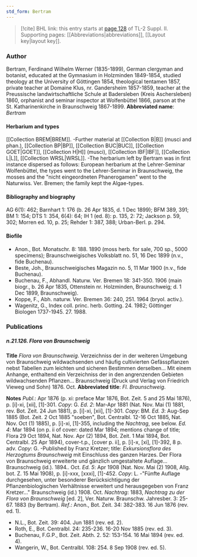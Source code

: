 ```yaml
---
std_form: Bertram
---
```


> [!cite] BHL link: this entry starts at [page 128](https://www.biodiversitylibrary.org/page/33265325) of TL-2 Suppl. II.
> Supporting pages: [[Abbreviations|abbreviations]], [[Layout key|layout key]].

### Author

Bertram, Ferdinand Wilhelm Werner (1835-1899), German clergyman and botanist, educated at the Gymnasium in Holzminden 1849-1854, studied theology at the University of Göttingen 1854, theological tentamen 1857, private teacher at Domaine Klus, nr. Gandersheim 1857-1859, teacher at the Preussische landwirtschaftliche Schule at Badersleben (Kreis Aschersleben) 1860, orphanist and seminar inspector at Wolfenbüttel 1866, parson at the St. Katharinenkirche in Braunschweig 1867-1899. 
**Abbreviated name**: *Bertram*

#### Herbarium and types

[[Collection BREM|BREM]]. -Further material at [[Collection B|B]] (musci and phan.), [[Collection BP|BP]], [[Collection BUC|BUC]], [[Collection GOET|GOET]], [[Collection H|H]] (musci), [[Collection IBF|IBF]], [[Collection L|L]], [[Collection WRSL|WRSL]]. -The herbarium left by Bertram was in first instance dispersed as follows: European herbarium at the Lehrer-Seminar Wolfenbüttel, the types went to the Lehrer-Seminar in Braunschweig, the mosses and the "nicht eingeordneten Phanerogamen" went to the Naturwiss. Ver. Bremen; the family kept the Algae-types.

#### Bibliography and biography

AG 6(1): 462; Barnhart 1: 176 (b. 26 Apr 1835, d. 1 Dec 1899); BFM 389, 391; BM 1: 154; DTS 1: 354, 6(4): 64; IH 1 (ed. 8): p. 135, 2: 72; Jackson p. 59, 302; Morren ed. 10, p. 25; Rehder 1: 387, 388; Urban-Berl. p. 294.

#### Biofile

- Anon., Bot. Monatschr. 8: 188. 1890 (moss herb. for sale, 700 sp., 5000 specimens); Braunschweigisches Volksblatt no. 51, 16 Dec 1899 (n.v., fide Buchenau).
- Beste, Joh., Braunschweigisches Magazin no. 5, 11 Mar 1900 (n.v., fide Buchenau).
- Buchenau, F., Abhandl. Naturw. Ver. Bremen 18: 341-350. 1906 (main biogr., b. 26 Apr 1835, Ottenstein nr. Holzminden, Braunschweig; d. 1 Dec 1899, Braunschweig).
- Koppe, F., Abh. naturw. Ver. Bremen 36: 240, 251. 1964 (bryol. activ.).
- Wagenitz, G., Index coll. princ. herb. Gotting. 24. 1982; Göttinger Biologen 1737-1945. 27. 1988.

### Publications

##### n.21.126. Flora von Braunschweig

**Title**
*Flora von Braunschweig*. Verzeichniss der in der weiteren Umgebung von Braunschweig wildwachsenden und häufig cultivierten Gefässpflanzen nebst Tabellen zum leichten und sicheren Bestimmen derselben... Mit einem Anhange, enthaltend ein Verzeichniss der in den angrenzenden Gebieten wildwachsenden Pflanzen... Braunschweig (Druck und Verlag von Friedrich Vieweg und Sohn) 1876. Oct.
**Abbreviated title**: *Fl. Braunschweig*.

**Notes**
*Publ*.: Apr 1876 (p. xi: preface Mar 1876, Bot. Zeit. 5 and 25 Mai 1876), p. \[i\]-xi, \[xii\], \[1\]-301. *Copy*: G.
*Ed. 2*: Mar-Apr 1881 (Nat. Nov. Mai (1) 1881, rev. Bot. Zeit. 24 Jun 1881), p. \[i\]-xi, \[xii\], \[1\]-301. *Copy*: BM.
*Ed. 3*: Aug-Sep 1885 (Bot. Zeit. 2 Oct 1885 "soeben", Bot. Centralbl. 12-16 Oct 1885, Nat. Nov. Oct (1) 1885), p. \[i\]-xi, \[1\]-355, including the *Nachtrag*, see below.
*Ed. 4*: Mar 1894 (on p. ii of cover: dated Mar 1894; mentions change of title; Flora 29 Oct 1894, Nat. Nov. Apr (2) 1894, Bot. Zeit. 1 Mai 1894, Bot. Centralbl. 25 Apr 1894), cover-t.p., \[cover p. ii\], p. \[i\]-x, \[xi\], \[1\]-392, 8 p. adv. *Copy*: G. -Published by Franz Kretzer; title: *Exkursionsflora des Herzogtums Braunschweig* mit Einschluss des ganzen Harzes. Der Flora von Braunschweig erweiterte und gänzlich umgestaltete Auflage... Braunschweig (id.). 1894.. Oct.
*Ed. 5*: Apr 1908 (Nat. Nov. Mai (2) 1908, Allg. bot. Z. 15 Mai 1908), p. \[i\]-xxx, \[xxxi\], \[1\]-452. *Copy*: L. -"Fünfte Auflage durchgesehen, unter besonderer Berücksichtigung der Pflanzenbiologischen Verhältnisse erweitert und herausgegeben von Franz Kretzer..." Braunschweig (id.) 1908. Oct.
*Nachtrag*: 1883, *Nachtrag zu der Flora von Braunschweig* \[ed. 2\], Ver. Naturw. Braunschw. Jahresber. 3: 25-67. 1883 (by Bertram).
*Ref*.: Anon., Bot. Zeit. 34: 382-383. 16 Jun 1876 (rev. ed. 1).
- N.L., Bot. Zeit. 39: 404. Jun 1881 (rev. ed. 2).
- Roth, E., Bot. Centralbl. 24: 235-236. 16-20 Nov 1885 (rev. ed. 3).
- Buchenau, F.G.P., Bot. Zeit. Abth. 2. 52: 153-154. 16 Mai 1894 (rev. ed. 4).
- Wangerin, W., Bot. Centralbl. 108: 254. 8 Sep 1908 (rev. ed. 5).

